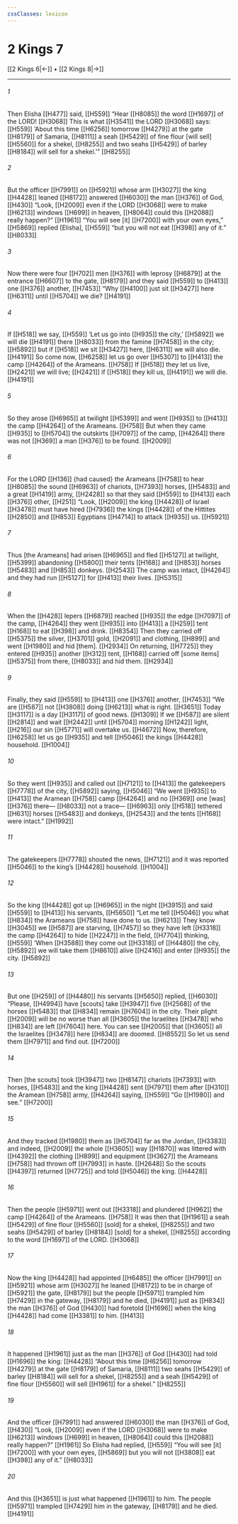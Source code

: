 ```yaml
---
cssClasses: lexicon
---
```


# 2 Kings 7

[[2 Kings 6|←]] • [[2 Kings 8|→]]

---

###### 1
Then Elisha [[H477]] said, [[H559]] “Hear [[H8085]] the word [[H1697]] of the LORD! [[H3068]] This is what [[H3541]] the LORD [[H3068]] says: [[H559]] ‘About this time [[H6256]] tomorrow [[H4279]] at the gate [[H8179]] of Samaria, [[H8111]] a seah [[H5429]] of fine flour [will sell] [[H5560]] for a shekel, [[H8255]] and two seahs [[H5429]] of barley [[H8184]] will sell for a shekel.’” [[H8255]]

###### 2
But the officer [[H7991]] on [[H5921]] whose arm [[H3027]] the king [[H4428]] leaned [[H8172]] answered [[H6030]] the man [[H376]] of God, [[H430]] “Look, [[H2009]] even if the LORD [[H3068]] were to make [[H6213]] windows [[H699]] in heaven, [[H8064]] could this [[H2088]] really happen?” [[H1961]] “You will see [it] [[H7200]] with your own eyes,” [[H5869]] replied [Elisha], [[H559]] “but you will not eat [[H398]] any of it.” [[H8033]]

###### 3
Now there were four [[H702]] men [[H376]] with leprosy [[H6879]] at the entrance [[H6607]] to the gate, [[H8179]] and they said [[H559]] to [[H413]] one [[H376]] another, [[H7453]] “Why [[H4100]] just sit [[H3427]] here [[H6311]] until [[H5704]] we die? [[H4191]]

###### 4
If [[H518]] we say, [[H559]] ‘Let us go into [[H935]] the city,’ [[H5892]] we will die [[H4191]] there [[H8033]] from the famine [[H7458]] in the city; [[H5892]] but if [[H518]] we sit [[H3427]] here, [[H6311]] we will also die. [[H4191]] So come now, [[H6258]] let us go over [[H5307]] to [[H413]] the camp [[H4264]] of the Arameans. [[H758]] If [[H518]] they let us live, [[H2421]] we will live; [[H2421]] if [[H518]] they kill us, [[H4191]] we will die. [[H4191]]

###### 5
So they arose [[H6965]] at twilight [[H5399]] and went [[H935]] to [[H413]] the camp [[H4264]] of the Arameans. [[H758]] But when they came [[H935]] to [[H5704]] the outskirts [[H7097]] of the camp, [[H4264]] there was not [[H369]] a man [[H376]] to be found. [[H2009]]

###### 6
For the LORD [[H136]] {had caused} the Arameans [[H758]] to hear [[H8085]] the sound [[H6963]] of chariots, [[H7393]] horses, [[H5483]] and a great [[H1419]] army, [[H2428]] so that they said [[H559]] to [[H413]] each [[H376]] other, [[H251]] “Look, [[H2009]] the king [[H4428]] of Israel [[H3478]] must have hired [[H7936]] the kings [[H4428]] of the Hittites [[H2850]] and [[H853]] Egyptians [[H4714]] to attack [[H935]] us. [[H5921]]

###### 7
Thus [the Arameans] had arisen [[H6965]] and fled [[H5127]] at twilight, [[H5399]] abandoning [[H5800]] their tents [[H168]] and [[H853]] horses [[H5483]] and [[H853]] donkeys. [[H2543]] The camp was intact, [[H4264]] and they had run [[H5127]] for [[H413]] their lives. [[H5315]]

###### 8
When the [[H428]] lepers [[H6879]] reached [[H935]] the edge [[H7097]] of the camp, [[H4264]] they went [[H935]] into [[H413]] a [[H259]] tent [[H168]] to eat [[H398]] and drink. [[H8354]] Then they carried off [[H5375]] the silver, [[H3701]] gold, [[H2091]] and clothing, [[H899]] and went [[H1980]] and hid [them]. [[H2934]] On returning, [[H7725]] they entered [[H935]] another [[H312]] tent, [[H168]] carried off [some items] [[H5375]] from there, [[H8033]] and hid them. [[H2934]]

###### 9
Finally, they said [[H559]] to [[H413]] one [[H376]] another, [[H7453]] “We are [[H587]] not [[H3808]] doing [[H6213]] what is right. [[H3651]] Today [[H3117]] is a day [[H3117]] of good news. [[H1309]] If we [[H587]] are silent [[H2814]] and wait [[H2442]] until [[H5704]] morning [[H1242]] light, [[H216]] our sin [[H5771]] will overtake us. [[H4672]] Now, therefore, [[H6258]] let us go [[H935]] and tell [[H5046]] the kings [[H4428]] household. [[H1004]]

###### 10
So they went [[H935]] and called out [[H7121]] to [[H413]] the gatekeepers [[H7778]] of the city, [[H5892]] saying, [[H5046]] “We went [[H935]] to [[H413]] the Aramean [[H758]] camp [[H4264]] and no [[H369]] one [was] [[H376]] there— [[H8033]] not a trace— [[H6963]] only [[H518]] tethered [[H631]] horses [[H5483]] and donkeys, [[H2543]] and the tents [[H168]] were intact.” [[H1992]]

###### 11
The gatekeepers [[H7778]] shouted the news, [[H7121]] and it was reported [[H5046]] to the king’s [[H4428]] household. [[H1004]]

###### 12
So the king [[H4428]] got up [[H6965]] in the night [[H3915]] and said [[H559]] to [[H413]] his servants, [[H5650]] “Let me tell [[H5046]] you  what [[H834]] the Arameans [[H758]] have done to us. [[H6213]] They know [[H3045]] we [[H587]] are starving, [[H7457]] so they have left [[H3318]] the camp [[H4264]] to hide [[H2247]] in the field, [[H7704]] thinking, [[H559]] ‘When [[H3588]] they come out [[H3318]] of [[H4480]] the city, [[H5892]] we will take them [[H8610]] alive [[H2416]] and enter [[H935]] the city. [[H5892]]

###### 13
But one [[H259]] of [[H4480]] his servants [[H5650]] replied, [[H6030]] “Please, [[H4994]] have [scouts] take [[H3947]] five [[H2568]] of the horses [[H5483]] that [[H834]] remain [[H7604]] in the city.  Their plight [[H2009]] will be no worse than all [[H3605]] the Israelites [[H3478]] who [[H834]] are left [[H7604]] here.  You can see [[H2005]] that [[H3605]] all the Israelites [[H3478]] here [[H834]] are doomed. [[H8552]] So let us send them [[H7971]] and find out. [[H7200]]

###### 14
Then [the scouts] took [[H3947]] two [[H8147]] chariots [[H7393]] with horses, [[H5483]] and the king [[H4428]] sent [[H7971]] them after [[H310]] the Aramean [[H758]] army, [[H4264]] saying, [[H559]] “Go [[H1980]] and see.” [[H7200]]

###### 15
And they tracked [[H1980]] them as [[H5704]] far as the Jordan, [[H3383]] and indeed, [[H2009]] the whole [[H3605]] way [[H1870]] was littered with [[H4392]] the clothing [[H899]] and equipment [[H3627]] the Arameans [[H758]] had thrown off [[H7993]] in haste. [[H2648]] So the scouts [[H4397]] returned [[H7725]] and told [[H5046]] the king. [[H4428]]

###### 16
Then the people [[H5971]] went out [[H3318]] and plundered [[H962]] the camp [[H4264]] of the Arameans. [[H758]] It was then that [[H1961]] a seah [[H5429]] of fine flour [[H5560]] [sold] for a shekel, [[H8255]] and two seahs [[H5429]] of barley [[H8184]] [sold] for a shekel, [[H8255]] according to the word [[H1697]] of the LORD. [[H3068]]

###### 17
Now the king [[H4428]] had appointed [[H6485]] the officer [[H7991]] on [[H5921]] whose arm [[H3027]] he leaned [[H8172]] to be in charge of [[H5921]] the gate, [[H8179]] but the people [[H5971]] trampled him [[H7429]] in the gateway, [[H8179]] and he died, [[H4191]] just as [[H834]] the man [[H376]] of God [[H430]] had foretold [[H1696]] when the king [[H4428]] had come [[H3381]] to him. [[H413]]

###### 18
It happened [[H1961]] just as the man [[H376]] of God [[H430]] had told [[H1696]] the king: [[H4428]] “About this time [[H6256]] tomorrow [[H4279]] at the gate [[H8179]] of Samaria, [[H8111]] two seahs [[H5429]] of barley [[H8184]] will sell for a shekel, [[H8255]] and a seah [[H5429]] of fine flour [[H5560]] will sell [[H1961]] for a shekel.” [[H8255]]

###### 19
And the officer [[H7991]] had answered [[H6030]] the man [[H376]] of God, [[H430]] “Look, [[H2009]] even if the LORD [[H3068]] were to make [[H6213]] windows [[H699]] in heaven, [[H8064]] could this [[H2088]] really happen?” [[H1961]] So Elisha had replied, [[H559]] “You will see [it] [[H7200]] with your own eyes, [[H5869]] but you will not [[H3808]] eat [[H398]] any of it.” [[H8033]]

###### 20
And this [[H3651]] is just what happened [[H1961]] to him.  The people [[H5971]] trampled [[H7429]] him in the gateway, [[H8179]] and he died. [[H4191]]

